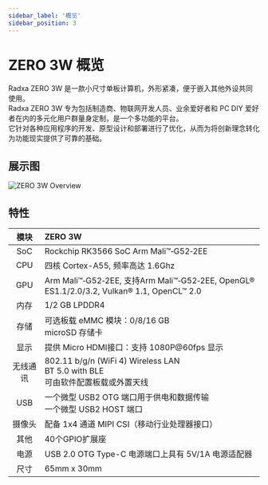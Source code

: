 ```yaml
---
sidebar_label: '概览'
sidebar_position: 3
---
```


# ZERO 3W 概览

Radxa ZERO 3W 是一款小尺寸单板计算机，外形紧凑，便于嵌入其他外设共同使用。   
Radxa ZERO 3W 专为包括制造商、物联网开发人员、业余爱好者和 PC DIY 爱好者在内的多元化用户群量身定制，是一个多功能的平台。  
它针对各种应用程序的开发、原型设计和部署进行了优化，从而为将创新理念转化为功能现实提供了可靠的基础。

## 展示图

![ZERO 3W Overview](/img/zero/zero3w/radxa_zero_3w.webp)

## 特性

|   模块   | ZERO 3W                                                                                   |
| :------: | :---------------------------------------------------------------------------------------- |
|   SoC    | Rockchip RK3566 SoC Arm Mali™‑G52‑2EE                                                     |
|   CPU    | 四核 Cortex-A55, 频率高达 1.6Ghz                                                          |
|   GPU    | Arm Mali™‑G52‑2EE, 支持Arm Mali™‑G52‑2EE, OpenGL® ES1.1/2.0/3.2, Vulkan® 1.1, OpenCL™ 2.0 |
|   内存   | 1/2 GB LPDDR4                                                                             |
|   存储   | 可选板载 eMMC 模块：0/8/16 GB<br/>microSD 存储卡                                          |
|   显示   | 提供 Micro HDMI接口：支持 1080P@60fps 显示                                                |
| 无线通讯 | 802.11 b/g/n (WiFi 4) Wireless LAN<br/>BT 5.0 with BLE  <br/>可由软件配置板载或外置天线   |
|   USB    | 一个微型 USB2 OTG 端口用于供电和数据传输<br/>一个微型 USB2 HOST 端口                      |
|  摄像头  | 配备 1x4 通道 MIPI CSI（移动行业处理器接口）                                              |
|   其他   | 40个GPIO扩展座                                                                            |
|   电源   | USB 2.0 OTG Type-C 电源端口上具有 5V/1A 电源适配器<br/>                                   |
|   尺寸   | 65mm x 30mm                                                                               |
